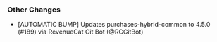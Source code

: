 ### Other Changes
* [AUTOMATIC BUMP] Updates purchases-hybrid-common to 4.5.0 (#189) via RevenueCat Git Bot (@RCGitBot)
